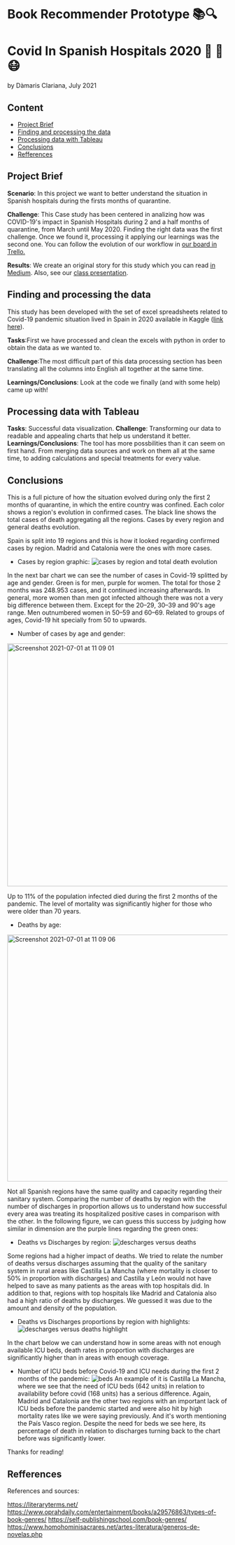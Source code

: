 # Book Recommender Prototype 📚🔍
# Covid In Spanish Hospitals 2020 🏥 🛌 😷
by Dàmaris Clariana, July 2021

## Content

- [Project Brief](#project-brief)
- [Finding and processing the data](#finding-and-processing-the-data)
- [Processing data with Tableau](#processing-data-with-tableau)
- [Conclusions](#conclusions)
- [Refferences](#refferences)


## Project Brief

__Scenario__: In this project we want to better understand the situation in Spanish hospitals during the firsts months of quarantine.

__Challenge__: This Case study has been centered in analizing how was COVID-19's impact in Spanish Hospitals during 2 and a half months of quarantine, from March until May 2020. Finding the right data was the first challenge. Once we found it, processing it applying our learnings was the second one.
You can follow the evolution of our workflow in [our board in Trello.](https://trello.com/b/gMolkS8a/spain-covid19-evolution)

__Results__: We create an original story for this study which you can read [in Medium](https://damarisclariana.medium.com/once-upon-a-time-in-2020-f69d2bfbf688). Also, see our [class presentation](https://docs.google.com/presentation/d/1dQKDws_-9TbYiWTeNklnyJOZwzONCreBCL8sHWzBlGM/edit?usp=sharing).

## Finding and processing the data 

This study has been developed with the set of excel spreadsheets related to Covid-19 pandemic situation lived in Spain in 2020 available in Kaggle ([link here](https://www.kaggle.com/danigarci1/covid19-in-spain)).

__Tasks__:First we have processed and clean the excels with python in order to obtain the data as we wanted to.

__Challenge__:The most difficult part of this data processing section has been translating all the columns into English all together at the same time.

__Learnings/Conclusions__: Look at the code we finally (and with some help) came up with!



## Processing data with Tableau  

__Tasks__: Successful data visualization.
__Challenge__: Transforming our data to readable and appealing charts that help us understand it better.
__Learnings/Conclusions__: The tool has more possbilities than it can seem on first hand. From merging data sources and work on them all at the same time, to adding calculations and special treatments for every value.

## Conclusions

This is a full picture of how the situation evolved during only the first 2 months of quarantine, in which the entire country was confined. 
Each color shows a region's evolution in confirmed cases. The black line shows the total cases of death aggregating all the regions.
Cases by every region and general deaths evolution.

Spain is split into 19 regions and this is how it looked regarding confirmed cases by region. Madrid and Catalonia were the ones with more cases.

- Cases by region graphic:
![cases by region and total death evolution](https://user-images.githubusercontent.com/30186859/124112488-a08e4900-da6a-11eb-8136-20a19db7eea4.jpg)

In the next bar chart we can see the number of cases in Covid-19 splitted by age and gender. Green is for men, purple for women. 
The total for those 2 months was 248.953 cases, and it continued increasing afterwards.
In general, more women than men got infected although there was not a very big difference between them. Except for the 20–29, 30–39 and 90's age range. Men outnumbered women in 50–59 and 60–69.
Related to groups of ages, Covid-19 hit specially from 50 to upwards.

- Number of cases by age and gender:
<img width="554" alt="Screenshot 2021-07-01 at 11 09 01" src="https://user-images.githubusercontent.com/30186859/124134436-20281200-da83-11eb-8d94-2617c45582df.png">

Up to 11% of the population infected died during the first 2 months of the pandemic. The level of mortality was significantly higher for those who were older than 70 years.

- Deaths by age:
<img width="563" alt="Screenshot 2021-07-01 at 11 09 06" src="https://user-images.githubusercontent.com/30186859/124134673-5c5b7280-da83-11eb-886d-800d342a3241.png">

Not all Spanish regions have the same quality and capacity regarding their sanitary system. Comparing the number of deaths by region with the number of discharges in proportion allows us to understand how successful every area was treating its hospitalized positive cases in comparison with the other.
In the following figure, we can guess this success by judging how similar in dimension are the purple lines regarding the green ones:

- Deaths vs Discharges by region:
![descharges versus deaths](https://user-images.githubusercontent.com/30186859/124134822-82811280-da83-11eb-8961-f0d0a441284b.jpg)

Some regions had a higher impact of deaths. 
We tried to relate the number of deaths versus discharges assuming that the quality of the sanitary system in rural areas like Castilla La Mancha (where mortality is closer to 50% in proportion with discharges) and Castilla y León would not have helped to save as many patients as the areas with top hospitals did.
In addition to that, regions with top hospitals like Madrid and Catalonia also had a high ratio of deaths by discharges. We guessed it was due to the amount and density of the population.

- Deaths vs Discharges proportions by region with highlights:
![descharges versus deaths highlight](https://user-images.githubusercontent.com/30186859/124134863-90cf2e80-da83-11eb-8995-d83921b4586b.jpg)

In the chart below we can understand how in some areas with not enough available ICU beds, death rates in proportion with discharges are significantly higher than in areas with enough coverage.

- Number of ICU beds before Covid-19 and ICU needs during the first 2 months of the pandemic:
![beds](https://user-images.githubusercontent.com/30186859/124134984-b1978400-da83-11eb-82bd-e08797ebb365.jpg)
An example of it is Castilla La Mancha, where we see that the need of ICU beds (642 units) in relation to availability before covid (168 units) has a serious difference.
Again, Madrid and Catalonia are the other two regions with an important lack of ICU beds before the pandemic started and were also hit by high mortality rates like we were saying previously.
And it's worth mentioning the País Vasco region. Despite the need for beds we see here, its percentage of death in relation to discharges turning back to the chart before was significantly lower.

Thanks for reading!

## Refferences

References and sources:


https://literaryterms.net/
https://www.oprahdaily.com/entertainment/books/a29576863/types-of-book-genres/
https://self-publishingschool.com/book-genres/
https://www.homohominisacrares.net/artes-literatura/generos-de-novelas.php
